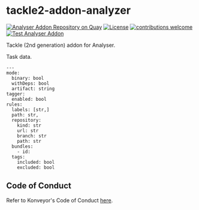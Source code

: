 # tackle2-addon-analyzer

[![Analyser Addon Repository on Quay](https://quay.io/repository/konveyor/tackle2-addon-analyzer/status "Analyser Addon Repository on Quay")](https://quay.io/repository/konveyor/tackle2-addon-analyzer) [![License](http://img.shields.io/:license-apache-blue.svg)](http://www.apache.org/licenses/LICENSE-2.0.html) [![contributions welcome](https://img.shields.io/badge/contributions-welcome-brightgreen.svg?style=flat)](https://github.com/konveyor/tackle2-addon-analyzer/pulls) [![Test Analyser Addon](https://github.com/konveyor/tackle2-addon-analyzer/actions/workflows/test-analyzer.yml/badge.svg?branch=main)](https://github.com/konveyor/tackle2-addon-analyzer/actions/workflows/test-analyzer.yml)

Tackle (2nd generation) addon for Analyser.


Task data.

```
---
mode:
  binary: bool
  withDeps: bool
  artifact: string
tagger:
  enabled: bool
rules:
  labels: [str,]
  path: str,
  repository:
    kind: str
    url: str
    branch: str
    path: str
  bundles:
    - id:
  tags:
    included: bool
    excluded: bool
```


## Code of Conduct
Refer to Konveyor's Code of Conduct [here](https://github.com/konveyor/community/blob/main/CODE_OF_CONDUCT.md).
